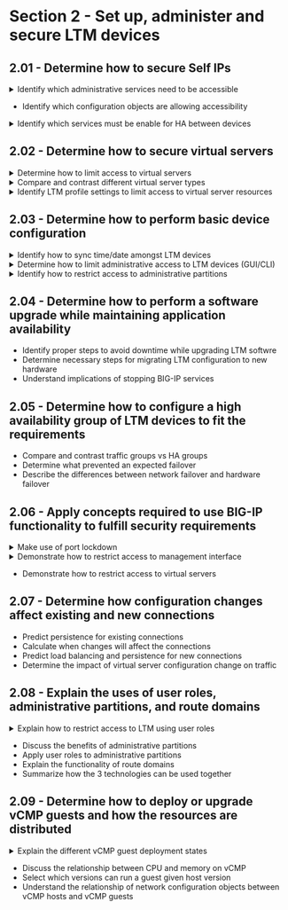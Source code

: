 # Section 2 - Set up, administer and secure LTM devices

## 2.01 - Determine how to secure Self IPs

<details><summary>Identify which administrative services need to be accessible</summary>  
</details>

- Identify which configuration objects are allowing accessibility  

<details><summary>Identify which services must be enable for HA between devices</summary>  

- https://techdocs.f5.com/kb/en-us/products/big-ip_ltm/manuals/product/bigip-device-service-clustering-admin-11-6-0/1.html  
- Device Trust between boxes
- Device Group: Sync-Failover / Sync-Only
- Traffic Group: collectio of objects that can float over to the other F5  

- Config Sync IP address  
- Failover IP address  
- Mirroring IP address  
</details>

## 2.02 - Determine how to secure virtual servers

<details><summary>Determine how to limit access to virtual servers</summary>

- https://support.f5.com/csp/article/K42075438  
- Only allow specific source IP/range under the Virtual Server configuration page  
- Defined addresses in Shared Objects/Address List Section  
- Restring access using local traffic policies  
- Restrict access using iRules
- Restrict access using packet filters
</details>

<details><summary>Compare and contrast different virtual server types</summary>

- https://support.f5.com/csp/article/K55185917  
- Standard  
- Forwarding (Layer2)  
- Forwarding (IP)  
- Performance (Layer4)  
- Performance (HTTP)  
- Stateless  
- Reject  
- DHCP  
- Internal  
- Message Routing  
</details>

<details><summary>Identify LTM profile settings to limit access to virtual server resources</summary>

- https://support.f5.com/csp/article/K23843660  
- SSL profile: client authentication, disabling ciphers  
- Authentication profile: Radius, TACACS+, LDAP, SSL OCSP  
</details>

## 2.03 - Determine how to perform basic device configuration

<details><summary>Identify how to sync time/date amongst LTM devices</summary>

- Manual date/time setup: https://support.f5.com/csp/article/K3381 
- Configure NTP https://support.f5.com/csp/article/K13380  
- Checking and troubleshooting NTP https://support.f5.com/csp/article/K10240  

</details>

<details><summary>Determine how to limit administrative access to LTM devices (GUI/CLI)</summary>

- Limit access through User Roles
- Limit access to tmsh/shell/None for CLI
- https://techdocs.f5.com/en-us/bigip-14-0-0/big-ip-systems-user-account-administration-14-0-0/user-roles.html
</details>
<details><summary>Identify how to restrict access to administrative partitions</summary>

- System/Users --> Limit access to specific partition per user, or configure Remote Role Groups and restrict Group to specific partition  
- create auth user user2 { partition-access add { app1 { role application-editor } } password passwordhere }
</details>

## 2.04 - Determine how to perform a software upgrade while maintaining application availability

- Identify proper steps to avoid downtime while upgrading LTM softwre
- Determine necessary steps for migrating LTM configuration to new hardware
- Understand implications of stopping BIG-IP services

## 2.05 - Determine how to configure a high availability group of LTM devices to fit the requirements

- Compare and contrast traffic groups vs HA groups
- Determine what prevented an expected failover
- Describe the differences between network failover and hardware failover

## 2.06 - Apply concepts required to use BIG-IP functionality to fulfill security requirements

<details><summary>Make use of port lockdown</summary>  

https://support.f5.com/csp/article/K17333  
Control access level to each self IP. ICMP always allowed.  
Allow Default, Allow All, Allow None, Allow Custom  
When creating self IP, default lockdown is Allow None.  
Allow Default: tcp/udp 4353, tcp 443-22, tcp/udp 161 (SNMP), tcp/udp 53, udp 1026 (network failover)
</details>

<details><summary>Demonstrate how to restrict access to management interface</summary>

Multiple ways to achive this.
- HTTP access: modify /sys httpd allow add { <IP address or IP address range> }
- Network firewall rules (System/Platform/Security)
- SSH access - System/Platform/Configuration/SSH IP Allow
- SSH access - modify /sys sshd allow add {<ip_addr> or <ip_range> }
</details>

- Demonstrate how to restrict access to virtual servers

## 2.07 - Determine how configuration changes affect existing and new connections

- Predict persistence for existing connections  
- Calculate when changes will affect the connections  
- Predict load balancing and persistence for new connections  
- Determine the impact of virtual server configuration change on traffic  

## 2.08 - Explain the uses of user roles, administrative partitions, and route domains

<details><summary>Explain how to restrict access to LTM using user roles</summary>

https://techdocs.f5.com/en-us/bigip-14-0-0/big-ip-systems-user-account-administration-14-0-0/user-roles.html  

</details>

- Discuss the benefits of administrative partitions  
- Apply user roles to administrative partitions  
- Explain the functionality of route domains  
- Summarize how the 3 technologies can be used together  


## 2.09 - Determine how to deploy or upgrade vCMP guests and how the resources are distributed

<details><summary>Explain the different vCMP guest deployment states</summary>

https://techdocs.f5.com/kb/en-us/products/big-ip_ltm/manuals/product/vcmp-administration-viprion-13-0-0/3.html  
- Configured: Initial and default state for a newly created guest. Not running, no resources allocated. If we change existing guest to this state from another, resources are deallocated, but virtual disks are not deleted.  
- Provisioned: Resources are allocated, if guest is new, then host allocates virtual disks and installs selected ISO image. A guest does not run while in Provisioned state. If changed from Deployed state, then it will be shutdown, but resources are going to stay as allocated.  
- Deployed: Host starts the guest and we can configure BIG-IP module within the guest.  
</details>

- Discuss the relationship between CPU and memory on vCMP
- Select which versions can run a guest given host version
- Understand the relationship of network configuration objects between vCMP hosts and vCMP guests

